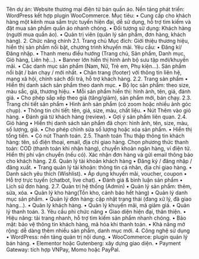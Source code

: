 Tên dự án: Website thương mại điện tử bán quần áo. 
Nền tảng phát triển: WordPress kết hợp plugin WooCommerce. 
Mục tiêu: 
•	Cung cấp cho khách hàng một kênh mua sắm trực tuyến hiện đại, dễ sử dụng, hỗ trợ tìm kiếm và đặt mua sản phẩm quần áo nhanh chóng. 
•	Đối tượng sử dụng: Khách hàng (người mua quần áo). 
•	Quản trị viên (quản lý sản phẩm, đơn hàng, khách hàng).
2. Chức năng chính
2.1. Trang chủ
Mục đích: Giới thiệu thương hiệu, hiển thị sản phẩm nổi bật, chương trình khuyến mãi. 
Yêu cầu: 
•	Đăng kí/ Đăng nhập.
•	Thanh menu điều hướng (Trang chủ, Sản phẩm, Danh mục, Giỏ hàng, Liên hệ...).
•	Banner lớn hiển thị hình ảnh bộ sưu tập mới/khuyến mãi. 
•	Các danh mục sản phẩm (Nam, Nữ, Trẻ em, Phụ kiện...). Sản phẩm nổi bật / bán chạy / mới nhất.
•	Chân trang (footer) với thông tin liên hệ, mạng xã hội, chính sách đổi trả, hỗ trợ khách hàng.
2.2. Trang sản phẩm
•	Hiển thị danh sách sản phẩm theo danh mục.
•	Bộ lọc sản phẩm: theo size, màu sắc, giá, thương hiệu. 
•	Mỗi sản phẩm hiển thị: hình ảnh, tên, giá, đánh giá.
•	Cho phép sắp xếp theo giá (tăng/giảm), sản phẩm mới, bán chạy.
2.3. Trang chi tiết sản phẩm
•	Hình ảnh sản phẩm (có zoom hoặc nhiều ảnh góc chụp). 
•	Thông tin chi tiết: tên, giá, size, màu, chất liệu. 
•	Nút Thêm vào giỏ hàng. 
•	Đánh giá từ khách hàng (review). 
•	Gợi ý sản phẩm liên quan.
2.4. Giỏ hàng
•	Hiển thị danh sách sản phẩm đã chọn: hình ảnh, tên, size, màu, số lượng, giá. 
•	Cho phép chỉnh sửa số lượng hoặc xóa sản phẩm. 
•	Hiển thị tổng tiền. 
•	Có nút Thanh toán.
2.5. Thanh toán
Thu thập thông tin khách hàng: tên, số điện thoại, email, địa chỉ giao hàng. 
Chọn phương thức thanh toán: COD (thanh toán khi nhận hàng), chuyển khoản ngân hàng, ví điện tử. 
Hiển thị phí vận chuyển (nếu có). 
Xác nhận đơn hàng và gửi email thông báo cho khách hàng.
2.6. Quản lý tài khoản khách hàng
•	Đăng ký / đăng nhập / đăng xuất. 
•	Trang quản lý tài khoản: thông tin cá nhân, địa chỉ giao hàng. 
•	Danh sách yêu thích (Wishlist).
•	Áp dụng khuyến mãi, voucher, coupon
•	Hỗ trợ trực tuyến (chatbot, live chat).
•	Đánh giá & bình luận sản phẩm
•	Lịch sử đơn hàng.
2.7. Quản trị hệ thống (Admin)
•	Quản lý sản phẩm: thêm, sửa, xóa. 
•	Quản lý kho hàng(Tồn kho, cảnh báo hết hàng)
•	Quản lý danh mục sản phẩm. 
•	Quản lý đơn hàng: cập nhật trạng thái (đang xử lý, đã giao hàng...). 
•	Quản lý khách hàng. 
•	Quản lý khuyến mãi, mã giảm giá.
•	Quản lý thanh toán.
3. Yêu cầu phi chức năng
•	Giao diện hiện đại, thân thiện. 
•	Hiệu năng: tải trang nhanh, hỗ trợ tìm kiếm sản phẩm nhanh chóng. 
•	Bảo mật: bảo vệ thông tin khách hàng, mã hóa khi thanh toán. 
•	Khả năng mở rộng: dễ dàng thêm nhiều sản phẩm, danh mục mới.
4. Công nghệ sử dụng
•	WordPress: nền tảng quản trị nội dung. 
•	WooCommerce: plugin quản lý bán hàng. 
•	Elementor hoặc Gutenberg: xây dựng giao diện. 
•	Payment Gateway: tích hợp VNPay, Momo hoặc PayPal.
